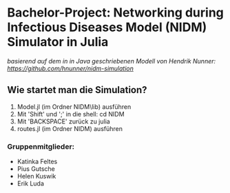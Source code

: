 # Bachelor-Project: Networking during Infectious Diseases Model (NIDM) Simulator in Julia
_basierend auf dem in in Java geschriebenen Modell von Hendrik Nunner: https://github.com/hnunner/nidm-simulation_

## Wie startet man die Simulation?
1. Model.jl (im Ordner NIDM\lib) ausführen
2. Mit 'Shift' und ';' in die shell: cd NIDM 
3. Mit 'BACKSPACE' zurück zu julia
4. routes.jl (im Ordner NIDM) ausführen

### Gruppenmitglieder:
* Katinka Feltes
* Pius Gutsche
* Helen Kuswik
* Erik Luda